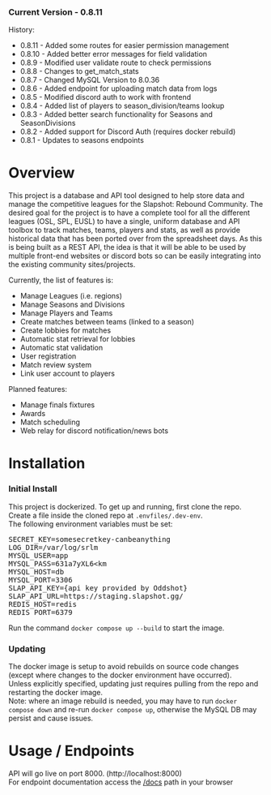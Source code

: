 ### Current Version - 0.8.11
History:
 - 0.8.11 - Added some routes for easier permission management
 - 0.8.10 - Added better error messages for field validation
 - 0.8.9 - Modified user validate route to check permissions
 - 0.8.8 - Changes to get_match_stats
 - 0.8.7 - Changed MySQL Version to 8.0.36
 - 0.8.6 - Added endpoint for uploading match data from logs
 - 0.8.5 - Modified discord auth to work with frontend
 - 0.8.4 - Added list of players to season_division/teams lookup
 - 0.8.3 - Added better search functionality for Seasons and SeasonDivisions
 - 0.8.2 - Added support for Discord Auth (requires docker rebuild)
 - 0.8.1 - Updates to seasons endpoints

# Overview

This project is a database and API tool designed to help store data and manage the competitive leagues for the
Slapshot: Rebound Community.
The desired goal for the project is to have a complete tool for all the different leagues (OSL, SPL, EUSL) to have a
single, uniform database and API toolbox to track matches, teams, players and stats, as well as provide historical data
that has been ported over from the spreadsheet days.
As this is being built as a REST API, the idea is that it will be able to be used by multiple front-end websites or discord bots
so can be easily integrating into the existing community sites/projects.

Currently, the list of features is:
- Manage Leagues (i.e. regions)
- Manage Seasons and Divisions
- Manage Players and Teams
- Create matches between teams (linked to a season)
- Create lobbies for matches
- Automatic stat retrieval for lobbies
- Automatic stat validation
- User registration
- Match review system
- Link user account to players

Planned features:
- Manage finals fixtures
- Awards
- Match scheduling
- Web relay for discord notification/news bots

# Installation

### Initial Install

This project is dockerized. To get up and running, first clone the repo.  
Create a file inside the cloned repo at `.envfiles/.dev-env`.  
The following environment variables must be set:
<pre>
SECRET_KEY=somesecretkey-canbeanything
LOG_DIR=/var/log/srlm
MYSQL_USER=app
MYSQL_PASS=631a7yXL6&lt;km
MYSQL_HOST=db
MYSQL_PORT=3306
SLAP_API_KEY={api key provided by Oddshot}
SLAP_API_URL=https://staging.slapshot.gg/
REDIS_HOST=redis
REDIS_PORT=6379
</pre>

Run the command `docker compose up --build` to start the image. 

### Updating

The docker image is setup to avoid rebuilds on source code changes (except where changes to the docker environment have occurred).  
Unless explicitly specified, updating just requires pulling from the repo and restarting the docker image.  
Note: where an image rebuild is needed, you may have to run `docker compose down` and re-run `docker compose up`, otherwise the MySQL DB may persist and cause issues.

# Usage / Endpoints
API will go live on port 8000. (http://localhost:8000)  
For endpoint documentation access the [/docs](http://localhost:8000/docs) path in your browser 
